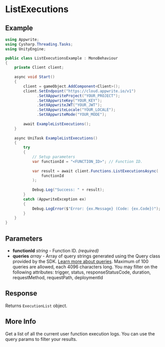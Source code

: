 # ListExecutions

## Example

```csharp
using Appwrite;
using Cysharp.Threading.Tasks;
using UnityEngine;

public class ListExecutionsExample : MonoBehaviour
{
    private Client client;
    
    async void Start()
    {
        client = gameObject.AddComponent<Client>();
        client.SetEndpoint("https://cloud.appwrite.io/v1")
              .SetXAppwriteProject("YOUR_PROJECT");
              .SetXAppwriteKey("YOUR_KEY");
              .SetXAppwriteJWT("YOUR_JWT");
              .SetXAppwriteLocale("YOUR_LOCALE");
              .SetXAppwriteMode("YOUR_MODE");
        
        await ExampleListExecutions();
    }
    
    async UniTask ExampleListExecutions()
    {
        try
        {
            // Setup parameters
            var functionId = "<FUNCTION_ID>"; // Function ID.
            
            var result = await client.Functions.ListExecutionsAsync(
                functionId
            );
            
            Debug.Log("Success: " + result);
        }
        catch (AppwriteException ex)
        {
            Debug.LogError($"Error: {ex.Message} (Code: {ex.Code})");
        }
    }
}
```

## Parameters

- **functionId** *string* - Function ID. *(required)*
- **queries** *array* - Array of query strings generated using the Query class provided by the SDK. [Learn more about queries](https://appwrite.io/docs/queries). Maximum of 100 queries are allowed, each 4096 characters long. You may filter on the following attributes: trigger, status, responseStatusCode, duration, requestMethod, requestPath, deploymentId

## Response

Returns `ExecutionList` object.
## More Info

Get a list of all the current user function execution logs. You can use the query params to filter your results.
